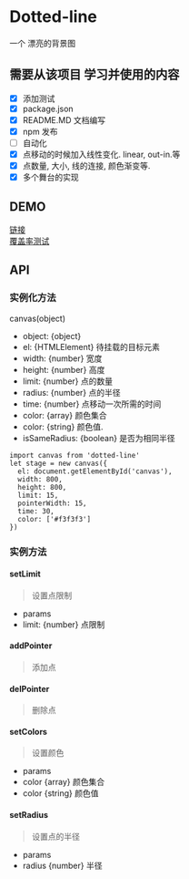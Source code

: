 # Dotted-line
一个 漂亮的背景图

## 需要从该项目 学习并使用的内容
- [x] 添加测试
- [x] package.json
- [x] README.MD 文档编写
- [x] npm 发布
- [ ] 自动化
- [x] 点移动的时候加入线性变化. linear, out-in.等
- [x] 点数量, 大小, 线的连接, 颜色渐变等.
- [x] 多个舞台的实现

## DEMO
[链接](https://xiaoyueguang.github.io/Dotted-line/dist/index.html)  
[覆盖率测试](https://xiaoyueguang.github.io/Dotted-line/coverage/Chrome%2059.0.3071%20(Mac%20OS%20X%2010.12.5)/index.html)

## API
### 实例化方法
canvas(object)
* object: {object}
*  el: {HTMLElement} 待挂载的目标元素
*  width: {number} 宽度
*  height: {number} 高度
*  limit: {number} 点的数量
*  radius: {number} 点的半径
*  time: {number} 点移动一次所需的时间
*  color: {array} 颜色集合
*    color: {string} 颜色值.
*  isSameRadius: {boolean} 是否为相同半径

```
import canvas from 'dotted-line'
let stage = new canvas({
  el: document.getElementById('canvas'),
  width: 800,
  height: 800,
  limit: 15,
  pointerWidth: 15,
  time: 30,
  color: ['#f3f3f3']
})
```

### 实例方法
#### setLimit
> 设置点限制
* params
*  limit: {number} 点限制

#### addPointer
> 添加点

#### delPointer
> 删除点

#### setColors
> 设置颜色
* params
*  color {array} 颜色集合
*   color {string} 颜色值

#### setRadius
> 设置点的半径
* params
*  radius {number} 半径
